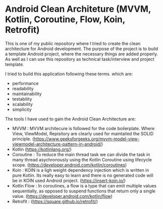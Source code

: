 # Android Clean Architeture (MVVM, Kotlin, Coroutine, Flow, Koin, Retrofit)

This is one of my public repository where I tried to create the clean architecture for Android development. The purpose of the project is to build a template Android project, where the necessary things are added properly. As well as I can use this repository as technical task/interview and project template.

I tried to build this application following these terms. which are:

- performance
- readability
- maintainability
- testability
- scalability
- simplicity


The tools I have used to gain the Android Clean Architecture are:

- MVVM :  MVVM architecure is followed for the code boilerplate. Where View, ViewModel, Repisitory are clearly used for maintailed the SOLID principle. (https://www.geeksforgeeks.org/mvvm-model-view-viewmodel-architecture-pattern-in-android/)
- Kotlin (https://kotlinlang.org/)
- Coroutine : To reduce the main thread task we can divide the task in many thread asychronously using the Kotlin Coroutine using lifecycle scope. (https://developer.android.com/kotlin/coroutines)
- Koin : KOIN is a ligh weight dependency injection which is written in pure Kotlin. Its really easy to learn and there is no generated code will be in KOIN used Android project. (https://insert-koin.io/)
- Kotlin Flow : In coroutines, a flow is a type that can emit multiple values sequentially, as opposed to suspend functions that return only a single value. (https://developer.android.com/kotlin/flow)
- Retrofit : (https://square.github.io/retrofit/)
